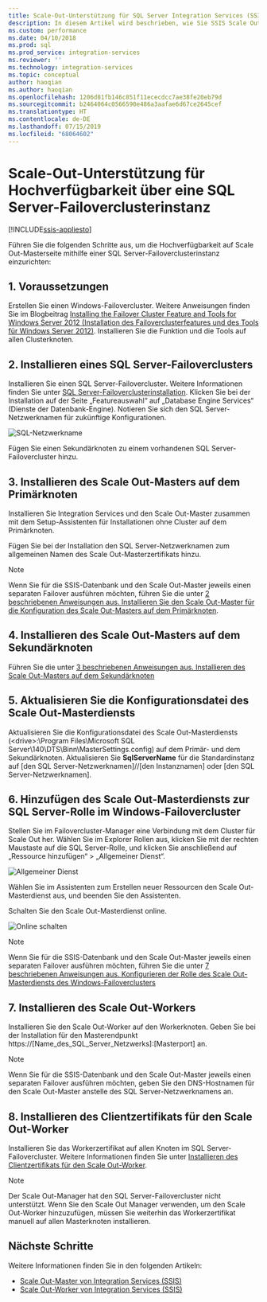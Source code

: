 ```yaml
---
title: Scale-Out-Unterstützung für SQL Server Integration Services (SSIS) für Hochverfügbarkeit über eine SQL Server-Failoverclusterinstanz | Microsoft-Dokumentation
description: In diesem Artikel wird beschrieben, wie Sie SSIS Scale Out für Hochverfügbarkeit mit einer SQL Server-Failoverclusterinstanz konfigurieren.
ms.custom: performance
ms.date: 04/10/2018
ms.prod: sql
ms.prod_service: integration-services
ms.reviewer: ''
ms.technology: integration-services
ms.topic: conceptual
author: haoqian
ms.author: haoqian
ms.openlocfilehash: 1206d81fb146c851f11ececdcc7ae38fe20eb79d
ms.sourcegitcommit: b2464064c0566590e486a3aafae6d67ce2645cef
ms.translationtype: HT
ms.contentlocale: de-DE
ms.lasthandoff: 07/15/2019
ms.locfileid: "68064602"
---
```

# <a name="scale-out-support-for-high-availability-via-sql-server-failover-cluster-instance"></a>Scale-Out-Unterstützung für Hochverfügbarkeit über eine SQL Server-Failoverclusterinstanz

[!INCLUDE[ssis-appliesto](../../includes/ssis-appliesto-ssvrpluslinux-asdb-asdw-xxx.md)]



Führen Sie die folgenden Schritte aus, um die Hochverfügbarkeit auf Scale Out-Masterseite mithilfe einer SQL Server-Failoverclusterinstanz einzurichten:

## <a name="1-prerequisites"></a>1. Voraussetzungen
Erstellen Sie einen Windows-Failovercluster. Weitere Anweisungen finden Sie im Blogbeitrag [Installing the Failover Cluster Feature and Tools for Windows Server 2012 (Installation des Failoverclusterfeatures und des Tools für Windows Server 2012)](https://blogs.msdn.com/b/clustering/archive/2012/04/06/10291601.aspx). Installieren Sie die Funktion und die Tools auf allen Clusterknoten.

## <a name="2-install-sql-server-failover-cluster"></a>2. Installieren eines SQL Server-Failoverclusters
Installieren Sie einen SQL Server-Failovercluster. Weitere Informationen finden Sie unter [SQL Server-Failoverclusterinstallation](../../sql-server/failover-clusters/install/sql-server-failover-cluster-installation.md). Klicken Sie bei der Installation auf der Seite „Featureauswahl“ auf „Database Engine Services“ (Dienste der Datenbank-Engine). Notieren Sie sich den SQL Server-Netzwerknamen für zukünftige Konfigurationen.

![SQL-Netzwerkname](media/sql-network-name.PNG)

Fügen Sie einen Sekundärknoten zu einem vorhandenen SQL Server-Failovercluster hinzu.

## <a name="3-install-scale-out-master-on-the-primary-node"></a>3. Installieren des Scale Out-Masters auf dem Primärknoten
Installieren Sie Integration Services und den Scale Out-Master zusammen mit dem Setup-Assistenten für Installationen ohne Cluster auf dem Primärknoten. 

Fügen Sie bei der Installation den SQL Server-Netzwerknamen zum allgemeinen Namen des Scale Out-Masterzertifikats hinzu.

> [!NOTE]
> Wenn Sie für die SSIS-Datenbank und den Scale Out-Master jeweils einen separaten Failover ausführen möchten, führen Sie die unter [2 beschriebenen Anweisungen aus. Installieren Sie den Scale Out-Master für die Konfiguration des Scale Out-Masters auf dem Primärknoten](scale-out-support-for-high-availability.md#2-install-scale-out-master-on-the-primary-node).

## <a name="4-install-scale-out-master-on-the-secondary-node"></a>4. Installieren des Scale Out-Masters auf dem Sekundärknoten
Führen Sie die unter [3 beschriebenen Anweisungen aus. Installieren des Scale Out-Masters auf dem Sekundärknoten](scale-out-support-for-high-availability.md#3-install-scale-out-master-on-the-secondary-node)

## <a name="5-update-the-scale-out-master-service-configuration-file"></a>5. Aktualisieren Sie die Konfigurationsdatei des Scale Out-Masterdiensts
Aktualisieren Sie die Konfigurationsdatei des Scale Out-Masterdiensts (\<drive\>:\Program Files\Microsoft SQL Server\140\DTS\Binn\MasterSettings.config) auf dem Primär- und dem Sekundärknoten. Aktualisieren Sie **SqlServerName** für die Standardinstanz auf [den SQL Server-Netzwerknamen]//[den Instanznamen] oder [den SQL Server-Netzwerknamen].

## <a name="6-add-scale-out-master-service-to-sql-server-role-in-windows-failover-cluster"></a>6. Hinzufügen des Scale Out-Masterdiensts zur SQL Server-Rolle im Windows-Failovercluster
Stellen Sie im Failovercluster-Manager eine Verbindung mit dem Cluster für Scale Out her. Wählen Sie im Explorer Rollen aus, klicken Sie mit der rechten Maustaste auf die SQL Server-Rolle, und klicken Sie anschließend auf „Ressource hinzufügen“ > „Allgemeiner Dienst“. 

![Allgemeiner Dienst](media/generic-service.PNG)

Wählen Sie im Assistenten zum Erstellen neuer Ressourcen den Scale Out-Masterdienst aus, und beenden Sie den Assistenten. 

Schalten Sie den Scale Out-Masterdienst online.

![Online schalten](media/bring-online.PNG)

> [!NOTE]
> Wenn Sie für die SSIS-Datenbank und den Scale Out-Master jeweils einen separaten Failover ausführen möchten, führen Sie die unter [7 beschriebenen Anweisungen aus. Konfigurieren der Rolle des Scale Out-Masterdiensts des Windows-Failoverclusters](scale-out-support-for-high-availability.md#7-configure-the-scale-out-master-service-role-of-the-windows-server-failover-cluster)

## <a name="7-install-scale-out-workers"></a>7. Installieren des Scale Out-Workers
Installieren Sie den Scale Out-Worker auf den Workerknoten. Geben Sie bei der Installation für den Masterendpunkt https://[Name_des_SQL_Server_Netzwerks]:[Masterport] an. 

> [!NOTE]
> Wenn Sie für die SSIS-Datenbank und den Scale Out-Master jeweils einen separaten Failover ausführen möchten, geben Sie den DNS-Hostnamen für den Scale Out-Master anstelle des SQL Server-Netzwerknamens an.

## <a name="8-install-scale-out-worker-client-certificate"></a>8. Installieren des Clientzertifikats für den Scale Out-Worker
Installieren Sie das Workerzertifikat auf allen Knoten im SQL Server-Failovercluster. Weitere Informationen finden Sie unter [Installieren des Clientzertifikats für den Scale Out-Worker](walkthrough-set-up-integration-services-scale-out.md#InstallCert).

> [!NOTE]
> Der Scale Out-Manager hat den SQL Server-Failovercluster nicht unterstützt. Wenn Sie den Scale Out Manager verwenden, um den Scale Out-Worker hinzuzufügen, müssen Sie weiterhin das Workerzertifikat manuell auf allen Masterknoten installieren.

## <a name="next-steps"></a>Nächste Schritte
Weitere Informationen finden Sie in den folgenden Artikeln:
-   [Scale Out-Master von Integration Services (SSIS)](integration-services-ssis-scale-out-master.md)
-   [Scale Out-Worker von Integration Services (SSIS)](integration-services-ssis-scale-out-worker.md)
